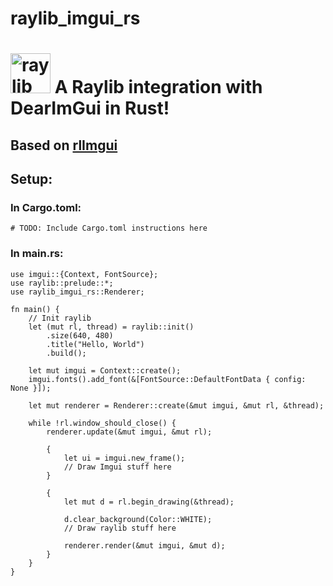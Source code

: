 # raylib_imgui_rs

# <img src="https://github.com/raysan5/raylib/raw/master/logo/raylib_logo_animation.gif" width="64" alt="raylib logo animated"> A Raylib integration with DearImGui in Rust!

## Based on [rlImgui](https://github.com/raylib-extras/rlImGui)

## Setup:
### In Cargo.toml:
```
# TODO: Include Cargo.toml instructions here
```

### In main.rs:
```
use imgui::{Context, FontSource};
use raylib::prelude::*;
use raylib_imgui_rs::Renderer;

fn main() {
    // Init raylib
    let (mut rl, thread) = raylib::init()
        .size(640, 480)
        .title("Hello, World")
        .build();

    let mut imgui = Context::create();
    imgui.fonts().add_font(&[FontSource::DefaultFontData { config: None }]);

    let mut renderer = Renderer::create(&mut imgui, &mut rl, &thread);

    while !rl.window_should_close() {
        renderer.update(&mut imgui, &mut rl);
        
        {
            let ui = imgui.new_frame();
            // Draw Imgui stuff here
        }
        
        {
            let mut d = rl.begin_drawing(&thread);

            d.clear_background(Color::WHITE);
            // Draw raylib stuff here

            renderer.render(&mut imgui, &mut d);
        }
    }
}
```
